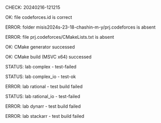 CHECK: 20240216-121215
OK: file codeforces.id is correct
ERROR: folder misis2024s-23-18-chashin-m-y/prj.codeforces is absent
ERROR: file prj.codeforces/CMakeLists.txt is absent
OK: CMake generator successed
OK: CMake build (MSVC x64) successed
STATUS: lab complex - test-failed
STATUS: lab complex_io - test-ok
ERROR: lab rational - test build failed
STATUS: lab rational_io - test-failed
ERROR: lab dynarr - test build failed
ERROR: lab stackarr - test build failed
